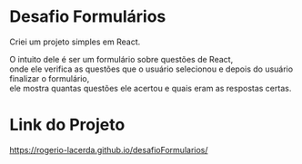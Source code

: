 <h1>Desafio Formulários</h1> 

<p>Criei um projeto simples em React.</p>
<p>O intuito dele é ser um formulário sobre questões de React,<br> 
onde ele verifica as questões que o usuário selecionou e depois do usuário finalizar o formulário,<br>
ele mostra quantas questões ele acertou e quais eram as respostas certas.
</p>

<h1>Link do Projeto</h1>
<a href='https://rogerio-lacerda.github.io/desafioFormularios/'>https://rogerio-lacerda.github.io/desafioFormularios/</a>

